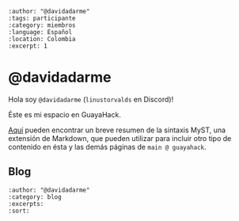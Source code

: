
```{post} 2023-08-21
:author: "@davidadarme"
:tags: participante
:category: miembros
:language: Español
:location: Colombia
:excerpt: 1
```

# @davidadarme 

Hola soy `@davidadarme` (`linustorvalds` en Discord)! 

Éste es mi espacio en GuayaHack.

[Aquí](https://myst-parser.readthedocs.io/en/latest/syntax/typography.html) pueden encontrar un breve resumen de la sintaxis MyST, una extensión de Markdown, que pueden utilizar para incluir otro tipo de contenido en ésta y las demás páginas de `main @ guayahack`. 

## Blog

```{postlist}
:author: "@davidadarme" 
:category: blog
:excerpts:
:sort:
```

